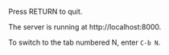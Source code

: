Press RETURN to quit.

The server is running at http://localhost:8000.

To switch to the tab numbered N, enter `C-b N`.
